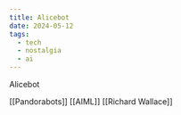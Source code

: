 ```yaml
---
title: Alicebot
date: 2024-05-12
tags:
  - tech
  - nostalgia
  - ai
---
```

Alicebot

[[Pandorabots]] 
[[AIML]]
[[Richard Wallace]]
